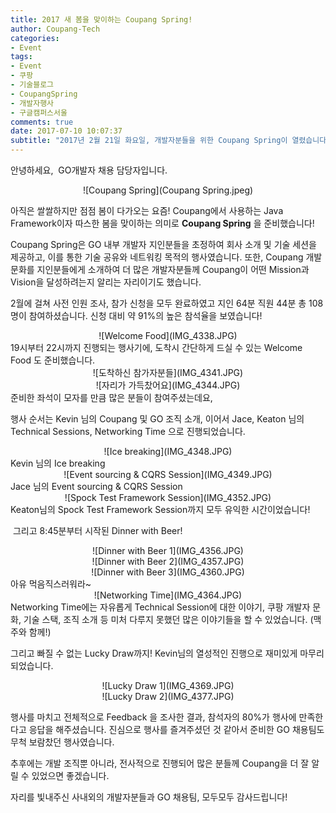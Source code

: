 ```yaml
---
title: 2017 새 봄을 맞이하는 Coupang Spring!
author: Coupang-Tech
categories:
- Event
tags:
- Event
- 쿠팡
- 기술블로그
- CoupangSpring
- 개발자행사
- 구글캠퍼스서울
comments: true
date: 2017-07-10 10:07:37
subtitle: "2017년 2월 21일 화요일, 개발자분들을 위한 Coupang Spring이 열렸습니다."
---
```


안녕하세요, 
GO개발자 채용 담당자입니다.

<div align="center">![Coupang Spring](Coupang Spring.jpeg)</div>

아직은 쌀쌀하지만 점점 봄이 다가오는 요즘! Coupang에서 사용하는 Java Framework이자 따스한 봄을 맞이하는 의미로 **Coupang Spring** 을 준비했습니다!

Coupang Spring은 GO 내부 개발자 지인분들을 초정하여 회사 소개 및 기술 세션을 제공하고, 이를 통한 ​기술 공유와 네트워킹 목적의 행사였습니다.
또한, Coupang 개발 문화를 지인분들에게 소개하여 더 많은 개발자분들께 Coupang이 어떤 Mission과 Vision을 달성하려는지 알리는 자리이기도 했습니다.

2월에 걸쳐 사전 인원 조사, 참가 신청을 모두 완료하였고 지인 64분 직원 44분 총 108명이 참여하셨습니다.
신청 대비 약 91%의 높은 참석율을 보였습니다!


<div align="center">![Welcome Food](IMG_4338.JPG)</div>
19시부터 22시까지 진행되는 행사기에, 도착시 간단하게 드실 수 있는 Welcome Food 도 준비했습니다.

<div align="center">![도착하신 참가자분들](IMG_4341.JPG)</div>
<div align="center">![자리가 가득찼어요](IMG_4344.JPG)</div>
준비한 좌석이 모자를 만큼 많은 분들이 참여주셨는데요,


​행사 순서는 Kevin 님의 Coupang 및 GO 조직 소개, ​이어서 Jace, Keaton 님의 Technical Sessions, ​Networking Time 으로 진행되었습니다.

<div align="center">![Ice breaking](IMG_4348.JPG)</div>
​Kevin 님의 Ice breaking
​
<div align="center">![Event sourcing & CQRS​ Session](IMG_4349.JPG)</div>
​Jace 님의 Event sourcing & CQRS​ Session

<div align="center">![Spock Test Framework Session](IMG_4352.JPG)</div>
​Keaton님의 Spock Test Framework Session까지 모두 유익한 시간이었습니다!

​
그리고 8:45분부터 시작된 Dinner with Beer!

<div align="center">![Dinner with Beer 1](IMG_4356.JPG)</div>
<div align="center">![Dinner with Beer 2](IMG_4357.JPG)</div>
<div align="center">![Dinner with Beer 3](IMG_4360.JPG)</div>
아유 먹음직스러워라~

<div align="center">![Networking Time](IMG_4364.JPG)</div>
​Networking Time에는 자유롭게 Technical Session에 대한 이야기,
쿠팡 개발자 문화, 기술 스택, 조직 소개 등 미처 다루지 못했던 많은 이야기들을 할 수 있었습니다. (맥주와 함께!)


​그리고 빠질 수 없는 Lucky Draw까지!
Kevin님의 열성적인 진행으로 재미있게 마무리 되었습니다.

<div align="center">![Lucky Draw 1](IMG_4369.JPG)</div>
<div align="center">![Lucky Draw 2](IMG_4377.JPG)</div>


​행사를 마치고 전체적으로 Feedback 을 조사한 결과, 참석자의 80%가 행사에 만족한다고 응답을 해주셨습니다. 진심으로 행사를 즐겨주셨던 것 같아서 준비한 GO 채용팀도 무척 보람찼던 행사였습니다.

추후에는 개발 조직뿐 아니라, 전사적으로 진행되어 많은 분들께 Coupang을 더 잘 알릴 수 있었으면 좋겠습니다.

자리를 빛내주신 사내외의 개발자분들과 GO 채용팀, 모두모두 감사드립니다!
